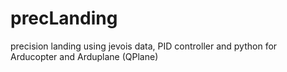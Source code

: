 # precLanding
precision landing using jevois data, PID controller and python for Arducopter and Arduplane (QPlane)
